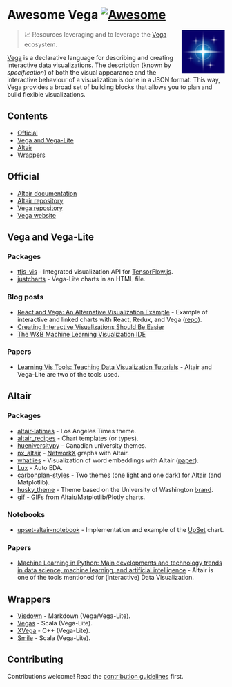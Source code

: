 # Awesome Vega [![Awesome](https://awesome.re/badge.svg)](https://awesome.re)

<!--lint disable double-link-->

[<img src="vega-project-logo.svg" alt="Vega project logo" align="right" width="100">](https://vega.github.io/)

> :chart_with_upwards_trend: Resources leveraging and to leverage the [Vega](https://vega.github.io/) ecosystem.

[Vega](https://vega.github.io/) is a declarative language for describing and creating interactive data visualizations. The description (known by _specification_) of both the visual appearance and the interactive behaviour of a visualization is done in a JSON format. This way, Vega provides a broad set of building blocks that allows you to plan and build flexible visualizations.

## Contents

- [Official](#official)
- [Vega and Vega-Lite](#vega-and-vega-lite)
- [Altair](#altair)
- [Wrappers](#wrappers)

## Official

- [Altair documentation](https://altair-viz.github.io/)
- [Altair repository](https://github.com/altair-viz/altair)
- [Vega repository](https://github.com/vega/vega)
- [Vega website](https://vega.github.io/)

<!--lint enable double-link-->

## Vega and Vega-Lite

### Packages

- [tfjs-vis](https://github.com/tensorflow/tfjs/tree/master/tfjs-vis) - Integrated visualization API for [TensorFlow.js](https://github.com/tensorflow/tfjs).
- [justcharts](https://github.com/koaning/justcharts) - Vega-Lite charts in an HTML file.

### Blog posts

- [React and Vega: An Alternative Visualization Example](https://medium.com/@pbesh/react-and-vega-an-alternative-visualization-example-cd76e07dc1cd) - Example of interactive and linked charts with React, Redux, and Vega ([repo](https://github.com/pbeshai/linked-highlighting-react-vega-redux)).
- [Creating Interactive Visualizations Should Be Easier](https://medium.com/visumd/creating-interactive-visualizations-should-be-easier-137212ef1fb1)
- [The W&B Machine Learning Visualization IDE](https://wandb.ai/wandb/posts/reports/The-W-B-Machine-Learning-Visualization-IDE--VmlldzoyNjk3Nzg)

### Papers

- [Learning Vis Tools: Teaching Data Visualization Tutorials](https://arxiv.org/abs/1907.08796) - Altair and Vega-Lite are two of the tools used.

## Altair

### Packages

- [altair-latimes](https://github.com/datadesk/altair-latimes) - Los Angeles Times theme.
- [altair_recipes](https://github.com/piccolbo/altair_recipes) - Chart templates (or types).
- [hueniversitypy](https://github.com/UBC-MDS/hueniversitypy) - Canadian university themes.
- [nx_altair](https://github.com/Zsailer/nx_altair) - [NetworkX](https://networkx.org/) graphs with Altair.
- [whatlies](https://github.com/RasaHQ/whatlies) - Visualization of word embeddings with Altair ([paper](https://arxiv.org/abs/2009.02113)).
- [Lux](https://github.com/lux-org/lux) - Auto EDA.
- [carbonplan-styles](https://github.com/carbonplan/styles) - Two themes (one light and one dark) for Altair (and Matplotlib).
- [husky_theme](https://github.com/deppen8/husky-altair-theme) - Theme based on the University of Washington [brand](https://www.washington.edu/brand/).
- [gif](https://github.com/maxhumber/gif) - GIFs from Altair/Matplotlib/Plotly charts.

### Notebooks

- [upset-altair-notebook](https://github.com/hms-dbmi/upset-altair-notebook) - Implementation and example of the [UpSet](https://jku-vds-lab.at/tools/upset/) chart.

### Papers

- [Machine Learning in Python: Main developments and technology trends in data science, machine learning, and artificial intelligence](https://arxiv.org/abs/2002.04803) - Altair is one of the tools mentioned for (interactive) Data Visualization.

## Wrappers

- [Visdown](https://github.com/amitkaps/visdown) - Markdown (Vega/Vega-Lite).
- [Vegas](https://github.com/vegas-viz/Vegas) - Scala (Vega-Lite).
- [XVega](https://github.com/QuantStack/xvega) - C++ (Vega-Lite).
- [Smile](https://github.com/haifengl/smile) - Scala (Vega-Lite).

## Contributing

<!-- awesome-lint: https://github.com/sindresorhus/awesome-lint/blob/main/rules/toc.js#L15 -->
<!-- Forbid License, Licence and Contribute sections: https://github.com/sindresorhus/awesome-lint/pull/123 -->

Contributions welcome! Read the [contribution guidelines](contributing.md) first.
